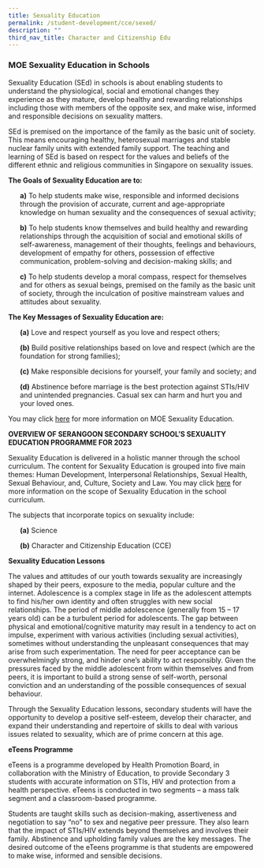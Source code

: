 ```yaml
---
title: Sexuality Education
permalink: /student-development/cce/sexed/
description: ""
third_nav_title: Character and Citizenship Edu
---
```

### MOE Sexuality Education in Schools

Sexuality Education (SEd) in schools is about enabling students to understand the physiological, social and emotional changes they experience as they mature, develop healthy and rewarding relationships including those with members of the opposite sex, and make wise, informed and responsible decisions on sexuality matters. 

SEd is premised on the importance of the family as the basic unit of society. This means encouraging healthy, heterosexual marriages and stable nuclear family units with extended family support. The teaching and learning of SEd is based on respect for the values and beliefs of the different ethnic and religious communities in Singapore on sexuality issues.

**The Goals of Sexuality Education are to:**

<ul><b>a)</b> To help students make wise, responsible and informed decisions through the provision of accurate, current and age-appropriate knowledge on human sexuality and the consequences of sexual activity;</ul>

<ul><b>b)</b> To help students know themselves and build healthy and rewarding relationships through the acquisition of social and emotional skills of self-awareness, management of their thoughts, feelings and behaviours, development of empathy for others, possession of effective communication, problem-solving and decision-making skills; and</ul>

<ul><b>c)</b> To help students develop a moral compass, respect for themselves and for others as sexual beings, premised on the family as the basic unit of society, through the inculcation of positive mainstream values and attitudes about sexuality.</ul>

**The Key Messages of Sexuality Education are:**

<ul><b>(a)</b>	Love and respect yourself as you love and respect others;</ul>

<ul><b>(b)</b>	Build positive relationships based on love and respect (which are the foundation for strong families);</ul>

<ul><b>(c)</b>	Make responsible decisions for yourself, your family and society; and</ul>

<ul><b>(d)</b>	Abstinence before marriage is the best protection against STIs/HIV and unintended pregnancies. Casual sex can harm and hurt you and your loved ones.</ul>

You may click [here](https://go.gov.sg/moe-sexuality-education) for more information on MOE Sexuality Education.

**OVERVIEW OF SERANGOON SECONDARY SCHOOL’S SEXUALITY EDUCATION PROGRAMME FOR 2023**

Sexuality Education is delivered in a holistic manner through the school curriculum. The content for Sexuality Education is grouped into five main themes: Human Development, Interpersonal Relationships, Sexual Health, Sexual Behaviour, and, Culture, Society and Law. You may click [here](https://go.gov.sg/moe-sexuality-education-scope) for more information on the scope of Sexuality Education in the school curriculum.

The subjects that incorporate topics on sexuality include: 
<ul><b>(a)</b> Science</ul>
<ul><b>(b)</b> Character and Citizenship Education (CCE)</ul>

**Sexuality Education Lessons**

The values and attitudes of our youth towards sexuality are increasingly shaped by their peers, exposure to the media, popular culture and the internet. Adolescence is a complex stage in life as the adolescent attempts to find his/her own identity and often struggles with new social relationships. The period of middle adolescence (generally from 15 – 17 years old) can be a turbulent period for adolescents. The gap between physical and emotional/cognitive maturity may result in a tendency to act on impulse, experiment with various activities (including sexual activities), sometimes without understanding the unpleasant consequences that may arise from such experimentation. The need for peer acceptance can be overwhelmingly strong, and hinder one’s ability to act responsibly.  Given the pressures faced by the middle adolescent from within themselves and from peers, it is important to build a strong sense of self-worth, personal conviction and an understanding of the possible consequences of sexual behaviour.

Through the Sexuality Education lessons, secondary students will have the opportunity to develop a positive self-esteem, develop their character, and expand their understanding and repertoire of skills to deal with various issues related to sexuality, which are of prime concern at this age.

**eTeens Programme**

eTeens is a programme developed by Health Promotion Board, in collaboration with the Ministry of Education, to provide Secondary 3 students with accurate information on STIs, HIV and protection from a health perspective. eTeens is conducted in two segments – a mass talk segment and a classroom-based programme.

Students are taught skills such as decision-making, assertiveness and negotiation to say “no” to sex and negative peer pressure. They also learn that the impact of STIs/HIV extends beyond themselves and involves their family. Abstinence and upholding family values are the key messages. The desired outcome of the eTeens programme is that students are empowered to make wise, informed and sensible decisions.
